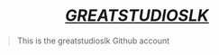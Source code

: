 # <div align="center"><a href="www.github.com/greatstudioslk"><b><i>GREATSTUDIOSLK</i></b></a></div>

> This is the greatstudioslk Github account
